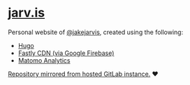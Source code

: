 # [jarv.is](https://jarv.is/)

Personal website of [@jakejarvis](https://github.com/jakejarvis), created using the following:

- [Hugo](https://github.com/gohugoio/hugo)
- [Fastly CDN (via Google Firebase)](https://firebase.google.com/products/hosting/)
- [Matomo Analytics](https://matomo.org/)

[Repository mirrored from hosted GitLab instance.](https://git.jarv.is/jake/jarv.is) ❤️
